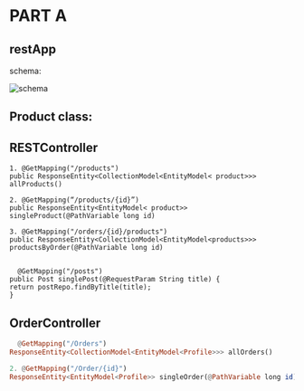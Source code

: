 # PART A
## restApp

schema:

![schema](https://user-images.githubusercontent.com/93195038/162620925-71a49998-1087-4970-b812-c649b7368580.jpg)


## Product class:

## RESTController

```
1. @GetMapping("/products")
public ResponseEntity<CollectionModel<EntityModel< product>>> allProducts()

2. @GetMapping(“/products/{id}”)
public ResponseEntity<EntityModel< product>> singleProduct(@PathVariable long id)

3. @GetMapping("/orders/{id}/products")
public ResponseEntity<CollectionModel<EntityModel<products>>>
productsByOrder(@PathVariable long id)

  
  @GetMapping("/posts")
public Post singlePost(@RequestParam String title) {
return postRepo.findByTitle(title);
}
``` 
  
## OrderController
```Haskell
  @GetMapping("/Orders")
ResponseEntity<CollectionModel<EntityModel<Profile>>> allOrders()

2. @GetMapping("/Order/{id}")
ResponseEntity<EntityModel<Profile>> singleOrder(@PathVariable long id)
 ``` 

